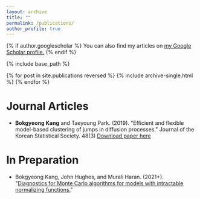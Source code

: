 ```yaml
---
layout: archive
title: ""
permalink: /publications/
author_profile: true
---
```


{% if author.googlescholar %}
  You can also find my articles on <u><a href="{{author.googlescholar}}">my Google Scholar profile</a>.</u>
{% endif %}

{% include base_path %}

{% for post in site.publications reversed %}
  {% include archive-single.html %}
{% endfor %}

Journal Articles
====== 
* **Bokgyeong Kang** and Taeyoung Park. (2019). "Efficient and flexible model-based clustering of jumps in diffusion processes." Journal of the Korean Statistical Society. 48(3) [Download paper here](https://www.sciencedirect.com/science/article/abs/pii/S1226319219300377)

In Preparation
====== 
* Bokgyeong Kang, John Hughes, and Murali Haran. (2021+). "[Diagnostics for Monte Carlo algorithms for models with intractable normalizing functions.](https://arxiv.org/pdf/2109.05121.pdf)" 
